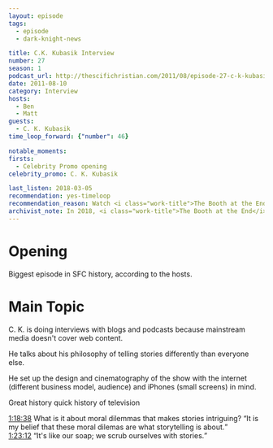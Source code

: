 ```yaml
---
layout: episode
tags:
  - episode
  - dark-knight-news

title: C.K. Kubasik Interview
number: 27
season: 1
podcast_url: http://thescifichristian.com/2011/08/episode-27-c-k-kubasik-interview/
date: 2011-08-10
category: Interview
hosts:
  - Ben
  - Matt
guests:
  - C. K. Kubasik
time_loop_forward: {"number": 46}

notable_moments:
firsts: 
  - Celebrity Promo opening
celebrity_promo: C. K. Kubasik

last_listen: 2018-03-05
recommendation: yes-timeloop
recommendation_reason: Watch <i class="work-title">The Booth at the End</i>, then listen to this interview with the creator on the show, web content, TV history, and storytelling.
archivist_note: In 2018, <i class="work-title">The Booth at the End</i> is not available for online streaming. Currently the best way to watch it is to purchase the series DVD on Amazon UK (only around $10), although make sure you can watch PAL DVDs with your player (often blocked in North America).
---
```


# Opening
Biggest episode in SFC history, according to the hosts.



# Main Topic
C. K. is doing interviews with blogs and podcasts because mainstream media doesn't cover web content.

He talks about his philosophy of telling stories differently than everyone else.

He set up the design and cinematography of the show with the internet (different business model, audience) and iPhones (small screens) in mind.

Great history quick history of television

<div class="quote">
  <a class="timestamp tag is-medium is-rounded is-primary" href="http://thescifichristian.com/2011/08/episode-27-c-k-kubasik-interview/#t=1:18:38">1:18:38</a>
  <span class="quote-context is-size-6">What is it about moral dilemmas that makes stories intriguing?</span>
  <q data-name="C. K. Kubasik">It is my belief that these moral dilemas are what storytelling is about.</q>
</div>

<div class="quote">
  <a class="timestamp tag is-medium is-rounded is-primary" href="http://thescifichristian.com/2011/08/episode-27-c-k-kubasik-interview/#t=1:23:12">1:23:12</a>
  <q data-name="C. K. Kubasik">It's like our soap; we scrub ourselves with stories.</q>
</div>